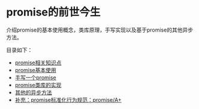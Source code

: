 # promise的前世今生

介绍promise的基本使用概念，类库原理，手写实现以及基于promise的其他异步方法。

目录如下：

- [promise相关知识点](https://github.com/lpldplws/blog/blob/master/promise_learning/article/0.promise%E7%9B%B8%E5%85%B3%E7%9F%A5%E8%AF%86%E7%82%B9.md)
- [promise基本使用](https://github.com/lpldplws/blog/blob/master/promise_learning/article/1.promise%E5%9F%BA%E6%9C%AC%E4%BD%BF%E7%94%A8.md)
- [手写一个promise](https://github.com/lpldplws/blog/blob/master/promise_learning/article/2.%E6%89%8B%E5%86%99%E4%B8%80%E4%B8%AApromise.md)
- [promise类库的实现](https://github.com/lpldplws/blog/blob/master/promise_learning/article/3.promise%E7%B1%BB%E5%BA%93%E7%9A%84%E5%AE%9E%E7%8E%B0.md)
- [其他的异步方法](https://github.com/lpldplws/blog/blob/master/promise_learning/article/4.%E5%85%B6%E4%BB%96%E7%9A%84%E5%BC%82%E6%AD%A5%E6%96%B9%E6%B3%95.md)
- [补充：promise标准化行为规范：promise/A+](https://github.com/lpldplws/blog/blob/master/promise_learning/article/5.promise%E6%A0%87%E5%87%86%E5%8C%96%E8%A1%8C%E4%B8%BA%E8%A7%84%E8%8C%83%EF%BC%9ApromiseA%2B.md)



